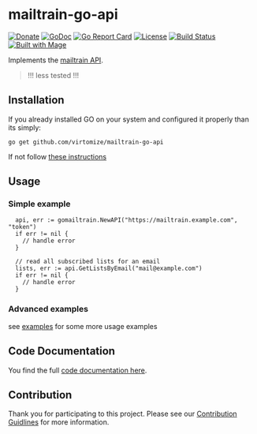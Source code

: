 # mailtrain-go-api

[![Donate](https://img.shields.io/badge/Donate-PayPal-green.svg)](https://www.paypal.com/cgi-bin/webscr?cmd=_s-xclick&hosted_button_id=VBXHBYFU44T5W&source=url)
[![GoDoc](https://img.shields.io/badge/godoc-reference-green.svg)](https://godoc.org/github.com/virtomize/mailtrain-go-api)
[![Go Report Card](https://goreportcard.com/badge/github.com/virtomize/mailtrain-go-api)](https://goreportcard.com/report/github.com/virtomize/mailtrain-go-api)
[![License](https://img.shields.io/badge/license-MIT-blue.svg)](https://github.com/virtomize/mailtrain-go-api/blob/master/LICENSE)
[![Build Status](https://travis-ci.com/virtomize/mailtrain-go-api.svg?branch=master)](https://travis-ci.com/virtomize/mailtrain-go-api)
[![Built with Mage](https://magefile.org/badge.svg)](https://magefile.org)

Implements the [mailtrain API](https://github.com/Mailtrain-org/mailtrain).

> !!! less tested !!!

## Installation

If you already installed GO on your system and configured it properly than its simply:

```
go get github.com/virtomize/mailtrain-go-api
```

If not follow [these instructions](https://golang.org/doc/install)

## Usage

### Simple example

```
  api, err := gomailtrain.NewAPI("https://mailtrain.example.com", "token")
  if err != nil {
    // handle error
  }

  // read all subscribed lists for an email
  lists, err := api.GetListsByEmail("mail@example.com")
  if err != nil {
    // handle error
  }
```

### Advanced examples

see [examples](https://github.com/virtomize/mailtrain-go-api/tree/master/examples) for some more usage examples

## Code Documentation

You find the full [code documentation here](https://godoc.org/github.com/virtomize/mailtrain-go-api).

## Contribution

Thank you for participating to this project.
Please see our [Contribution Guidlines](https://github.com/virtomize/mailtrain-go-api/blob/master/CONTRIBUTING.md) for more information.

